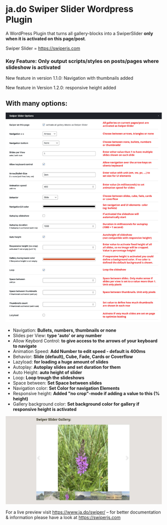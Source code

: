 # ja.do Swiper Slider Wordpress Plugin


A WordPress Plugin that turns all gallery-blocks into a SwiperSlider <strong>only when it is activated on this page/post</strong>.

Swiper Slider = https://swiperjs.com

<h3>Key Feature: Only output scripts/styles on posts/pages where slideshow is activated</h3>

<p>New feature in version 1.1.0: Navigation with thumbnails added</p>
<p>New feature in Version 1.2.0: responsive height added</p>


<h2>With many options:</h2>

![Swiper Slider settings](https://raw.githubusercontent.com/jadoGmbH/jado-SwiperSlider-Plugin-4-WordPress/main/tutorial-swiper-slider.jpg "Tutorial Swiper Slider")


<ul>

<li>Navigation: <strong>Bullets, numbers, thumbnails or none</strong></li>
<li>Slides per View: <strong>type 'auto' or any number</strong></li>
<li>Allow Keybord Control: <strong>to give access to the arrows of your keyboard to navigate</strong></li>
<li>Animation Speed: <strong>Add Number to edit speed - default is 400ms</strong></li>
<li>Behavior: <strong>Slide (default), Cube, Fade, Cards or Coverflow</strong></li>
<li>Lazyload: <strong>for loading a huge amount of slides</strong></li>
<li>Autoplay: <strong>Autoplay slides and set duration for them</strong></li>
<li>Auto Height: <strong>auto height of slider</strong></li>
<li>Loop: <strong>Loop trough the slideshows</strong></li>
<li>Space between: <strong>Set Space between slides</strong></li>
<li>Navigation color: <strong>Set Color for navigation Elements</strong></li>
<li>Responsive height: <strong>Added "no crop"-mode if adding a value to this (% height)</strong></li>
<li>Gallery background color: <strong>Set background color for gallery if responsive height is activated</strong></li>


</ul>


![Swiper Slider preview](https://raw.githubusercontent.com/jadoGmbH/jado-SwiperSlider-Plugin-4-WordPress/main/swiper-slider-gallery.jpg "Preview Swiper Slider")




For a live preview visit https://www.ja.do/swiper/ – for better documentation & information please have a look at https://swiperjs.com
